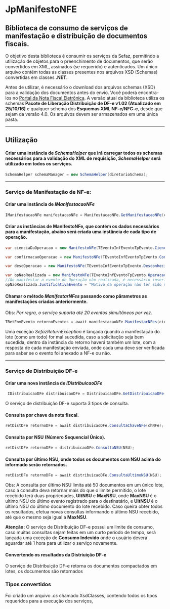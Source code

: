 # JpManifestoNFE

## Biblioteca de consumo de serviços de manifestação e distribuição de documentos fiscais.

O objetivo desta biblioteca é consumir os serviços da Sefaz, permitindo a utilização
de objetos para o preenchimento de documentos, que serão convertidos em XML, assinados (se requerido) e 
autenticados. Um único arquivo contém todas as classes presentes nos arquivos XSD (Schemas) convertidas
em classes **.NET**.

Antes de utilizar, é necessário o download dos arquivos schemas (XSD) para a validação dos documentos
antes do envio. Você poderá encontra-los no <a href="https://www.nfe.fazenda.gov.br/portal/listaConteudo.aspx?tipoConteudo=/fwLvLUSmU8=" >Portal
da Nota Fiscal Eletrônica</a>. A versão atual da biblioteca utiliza os schemas **Pacote de Liberação Distribuição de DF-e v1.02 (Atualizado em 25/10/16)**
e qualquer schema dos **Esquemas XML NF-e/NFC-e**, desde que sejam da versão 4.0. Os arquivos devem ser armazenados em uma única pasta.

-------------
## Utilização

#### Criar uma instância de *SchemaHelper* que irá carregar todos os schemas necessários para a validação do XML de requisição, *SchemaHelper* será utilizado em todos os serviços.
```C#
SchemaHelper schemaManager = new SchemaHelper(diretorioSchema);
```
-----------------------------------------------------------------------------------------------------
### Serviço de Manifestação de NF-e:

#### Criar uma instância de *IManifestacaoNFe*
```C#
IManifestacaoNFe manifestacaoNFe = ManifestacaoNFe.GetManifestacaoNFe(certificadoCliente, schemaManager, TUf.RJ);
```
#### Criar as instâncias de ManifestoNFe, que contém os dados necessários para a manifestação, abaixo será criada uma instância de cada tipo de operação.
```C#
var cienciaDaOperacao = new ManifestoNFe(TEventoInfEventoTpEvento.CienciaOperacao, chaveNFe, documentoCliente);

var confirmacaoOperacao = new ManifestoNFe(TEventoInfEventoTpEvento.ConfirmacaoOperacao, chaveNFe, documentoCliente);

var descOperacao = new ManifestoNFe(TEventoInfEventoTpEvento.DesconhecimentoOperacao, chaveNFe, documentoCliente);

var opNaoRealizada = new ManifestoNFe(TEventoInfEventoTpEvento.OperacaoNaoRealizada, chaveNFe, documentoCliente);
//Ao manifestar o evento de Operação não realizada, é necessário inserir a justificativa do evento.
opNaoRealizada.JustificativaEvento = "Motivo da operação não ter sido realizada.";
```

#### Chamar o método *ManifestarNFes* passando como pârametros as manifestações criadas anteriormente. 
Obs: *Por regra, o serviço suporta até 20 eventos simultâneos por vez.*
```C#
TRetEnvEvento retornoEventos = await manifestacaoNFe.ManifestarNFes(cienciaDaOperacao, confirmacaoOperacao, opNaoRealizada, descOperacao);
```
Uma exceção *SefazReturnException* é lançada quando a manifestação do lote (como um todo) for mal sucedida, caso a solicitação seja bem sucedida, dentro da instância do retorno haverá também um lote, com a resposta de cada manifestação enviada, onde cada uma deve ser verificada para saber se o evento foi anexado a NF-e ou não.

--------------------

### Serviço de Distribuição DF-e
#### Criar uma nova instância de *IDistribuicaoDFe*
```C#
 IDistribuicaoDFe distribuicaoDFe = DistribuicaoDFe.GetDistribuicaoDFe(certificadoCliente, schemaManager, DocumentoCliente, CodigoUF);
```
O serviço de distribuição DF-e suporta 3 tipos de consulta.

#### Consulta por chave da nota fiscal.
```C#
retDistDFe retornoDFe = await distribuicaoDFe.ConsultaChaveNFe(chNFe);
```

#### Consulta por NSU (Número Sequencial Único).
```C#
retDistDFe retornoDFe = distribuicaoDFe.ConsultaNSU(NSU);
```

#### Consulta por último NSU, onde todos os documentos com NSU acima do informado serão retornados.
```C#
retDistDFe retornoDFe = await distribuicaoDFe.ConsultaUltimoNSU(NSU);
```
Obs: A consulta por último NSU limita até 50 documentos em um único lote, caso a consulta deva retornar mais do que o limite permitido, o lote recebido terá duas propriedades, **UltNSU** e **MaxNSU**, onde **MaxNSU** é o ultimo NSU do último evento registrado para o destinatário, e **UltNSU** é o último NSU do último documento do lote recebido. Caso queira obter todos os resultados, efetua novas consultas informando o último NSU recebido, até que o mesmo seja igual a **MaxNSU**.

**Atenção:** O serviço de Distribuição DF-e possui um limite de consumo, caso muitas consultas sejam feitas em um curto período de tempo, será lançada uma exceção de **Consumo Indevido** onde o usuário deverá aguardar até 1 hora para utilizar o serviço novamente.

#### Convertendo os resultados da Distriuição DF-e
O serviço de Distribuição DF-e retorna os documentos compactados em lotes, os documentos são retornados 

### Tipos convertidos

Foi criado um arquivo *.cs* chamado XsdClasses, contendo todos os tipos requeridos para a execução dos serviços, 
